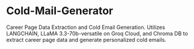 # Cold-Mail-Generator
Career Page Data Extraction and Cold Email Generation. Utilizes LANGCHAIN, LLaMA 3.3-70b-versatile on Groq Cloud, and Chroma DB to extract career page data and generate personalized cold emails.
